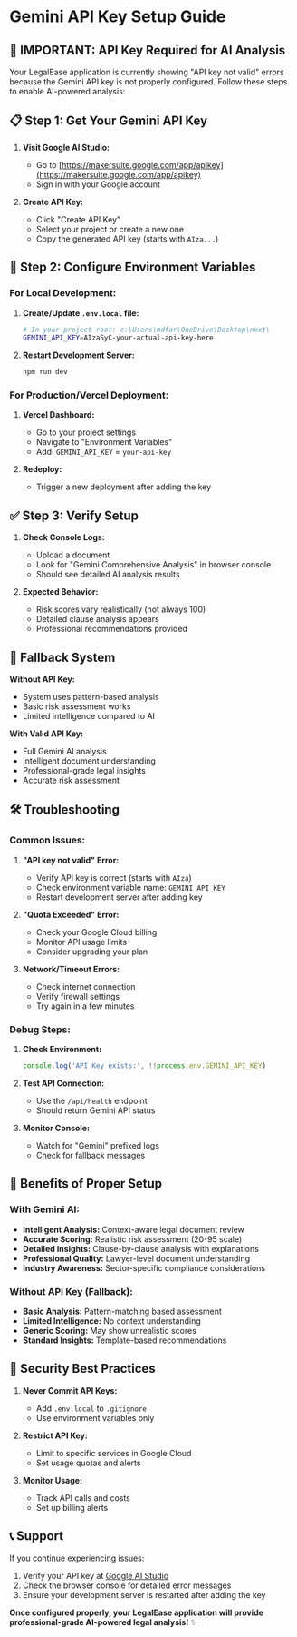 # Gemini API Key Setup Guide

## 🚨 **IMPORTANT: API Key Required for AI Analysis**

Your LegalEase application is currently showing "API key not valid" errors because the Gemini API key is not properly configured. Follow these steps to enable AI-powered analysis:

## 📋 **Step 1: Get Your Gemini API Key**

1. **Visit Google AI Studio:**
   - Go to [https://makersuite.google.com/app/apikey](https://makersuite.google.com/app/apikey)
   - Sign in with your Google account

2. **Create API Key:**
   - Click "Create API Key"
   - Select your project or create a new one
   - Copy the generated API key (starts with `AIza...`)

## 🔧 **Step 2: Configure Environment Variables**

### **For Local Development:**

1. **Create/Update `.env.local` file:**
   ```bash
   # In your project root: c:\Users\mdfar\OneDrive\Desktop\next\
   GEMINI_API_KEY=AIzaSyC-your-actual-api-key-here
   ```

2. **Restart Development Server:**
   ```bash
   npm run dev
   ```

### **For Production/Vercel Deployment:**

1. **Vercel Dashboard:**
   - Go to your project settings
   - Navigate to "Environment Variables"
   - Add: `GEMINI_API_KEY` = `your-api-key`

2. **Redeploy:**
   - Trigger a new deployment after adding the key

## ✅ **Step 3: Verify Setup**

1. **Check Console Logs:**
   - Upload a document
   - Look for "Gemini Comprehensive Analysis" in browser console
   - Should see detailed AI analysis results

2. **Expected Behavior:**
   - Risk scores vary realistically (not always 100)
   - Detailed clause analysis appears
   - Professional recommendations provided

## 🔄 **Fallback System**

**Without API Key:**
- System uses pattern-based analysis
- Basic risk assessment works
- Limited intelligence compared to AI

**With Valid API Key:**
- Full Gemini AI analysis
- Intelligent document understanding
- Professional-grade legal insights
- Accurate risk assessment

## 🛠️ **Troubleshooting**

### **Common Issues:**

1. **"API key not valid" Error:**
   - Verify API key is correct (starts with `AIza`)
   - Check environment variable name: `GEMINI_API_KEY`
   - Restart development server after adding key

2. **"Quota Exceeded" Error:**
   - Check your Google Cloud billing
   - Monitor API usage limits
   - Consider upgrading your plan

3. **Network/Timeout Errors:**
   - Check internet connection
   - Verify firewall settings
   - Try again in a few minutes

### **Debug Steps:**

1. **Check Environment:**
   ```javascript
   console.log('API Key exists:', !!process.env.GEMINI_API_KEY)
   ```

2. **Test API Connection:**
   - Use the `/api/health` endpoint
   - Should return Gemini API status

3. **Monitor Console:**
   - Watch for "Gemini" prefixed logs
   - Check for fallback messages

## 🎯 **Benefits of Proper Setup**

### **With Gemini AI:**
- **Intelligent Analysis:** Context-aware legal document review
- **Accurate Scoring:** Realistic risk assessment (20-95 scale)
- **Detailed Insights:** Clause-by-clause analysis with explanations
- **Professional Quality:** Lawyer-level document understanding
- **Industry Awareness:** Sector-specific compliance considerations

### **Without API Key (Fallback):**
- **Basic Analysis:** Pattern-matching based assessment
- **Limited Intelligence:** No context understanding
- **Generic Scoring:** May show unrealistic scores
- **Standard Insights:** Template-based recommendations

## 🔐 **Security Best Practices**

1. **Never Commit API Keys:**
   - Add `.env.local` to `.gitignore`
   - Use environment variables only

2. **Restrict API Key:**
   - Limit to specific services in Google Cloud
   - Set usage quotas and alerts

3. **Monitor Usage:**
   - Track API calls and costs
   - Set up billing alerts

## 📞 **Support**

If you continue experiencing issues:
1. Verify your API key at [Google AI Studio](https://makersuite.google.com/app/apikey)
2. Check the browser console for detailed error messages
3. Ensure your development server is restarted after adding the key

**Once configured properly, your LegalEase application will provide professional-grade AI-powered legal analysis!** ✨
